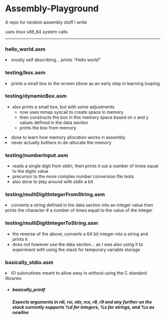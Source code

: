 # Assembly-Playground
A repo for random assembly stuff I write

uses linux x86_64 system calls

<hr>

<h3>hello_world.asm</h3>
  <li> mostly self describing... prints "Hello world" </li>
 
<h3>testing/box.asm</h3>
  <li>prints a small box to the screen (done as an early step in learning looping</li>

<h3>testing/dynamicBox.asm</h3>
<ul>
<li>also prints a small box, but with some adjustments<ul>
      <li>now uses mmap syscall to create space in memory</li>
      <li>then constructs the box in this memory space based on x and y values defined in the data section</li>
      <li>prints the box from memory</li>
    </ul>
  </ul></li>
<li>done to learn how memory allocation works in assembly</li>
<li>never actually bothers to de-allocate the memory</li>
</ul>

<h3>testing/numberInput.asm</h3>
<ul>
  <li>reads a single digit from stdin, then prints it out a number of times equal to the digits value</li>
  <li>precursor to the more complex number conversion file tests</li>
  <li>also done to play around with stdin a bit</li>
</ul>

<h3>testing/multiDigitIntegerFromString.asm</h3>
  <li>converts a string defined in the data section into an integer value then prints the character # a number of times equal to the value of the integer</li>
  
<h3>testing/multiDigitIntegerToString.asm</h3>
<ul>
  <li>the reverse of the above, converts a 64 bit integer into a string and prints it</li>
  <li>does not however use the data section... as I was also using it to experiment with using the stack for temporary variable storage</li>
</ul>
  
<h3>basically_stdio.asm</h3>
  <li>IO subroutines meant to allow easy io without using the C standard libraries</li>
  <ul>
  	<li><h5>basically_printf<h5>
		<p> Expects arguments in rdi, rsi, rdx, rcx, r8, r9 and any further on the stack
			currently supports %d for integers, %s for strings, and %n as newline</p>
	</li>
  </ul>
  
<p></p>
